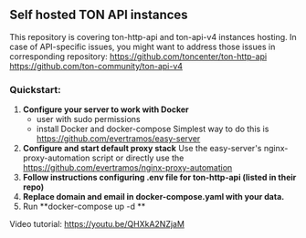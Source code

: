 ## Self hosted TON API instances

This repository is covering ton-http-api and ton-api-v4 instances hosting. In case of API-specific issues, you might want to address those issues in corresponding repository:
https://github.com/toncenter/ton-http-api
https://github.com/ton-community/ton-api-v4

### Quickstart:

1. **Configure your server to work with Docker**
   - user with sudo permissions
   - install Docker and docker-compose
     Simplest way to do this is https://github.com/evertramos/easy-server
2. **Configure and start default proxy stack**
   Use the easy-server's nginx-proxy-automation script or directly use the https://github.com/evertramos/nginx-proxy-automation
3. **Follow instructions configuring .env file for ton-http-api (listed in their repo)**
4. **Replace domain and email in docker-compose.yaml with your data.**
5. Run **docker-compose up -d **

Video tutorial:
https://youtu.be/QHXkA2NZjaM
